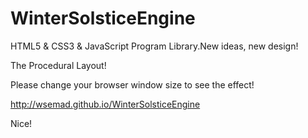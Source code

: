 WinterSolsticeEngine
====================

HTML5 &amp; CSS3 &amp; JavaScript Program Library.New ideas, new design!

The Procedural Layout!

Please change your browser window size to see the effect!

http://wsemad.github.io/WinterSolsticeEngine

Nice!
